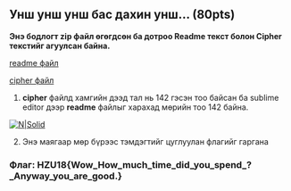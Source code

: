 ## Унш унш унш бас дахин унш... (80pts)

**Энэ бодлогт zip файл өгөгдсөн ба дотроо Readme текст болон Cipher текстийг агуулсан байна.**


[readme файл](https://github.com/DCERT-MNDC/HZ-U18/blob/master/include/readme)

[cipher файл](https://github.com/DCERT-MNDC/HZ-U18/blob/master/include/cipher)

1. **cipher** файлд хамгийн дээд тал нь 142 гэсэн тоо байсан ба sublime editor дээр **readme** файлыг харахад мөрийн тоо 142 байна.

[![N|Solid](https://github.com/DCERT-MNDC/HZ-U18/blob/master/include/6.PNG)](https://github.com/DCERT-MNDC/HZ-U18/blob/master/include/6.PNG)

2. Энэ маягаар мөр бүрээс тэмдэгтийг цуглуулан флагийг гаргана


### Флаг: HZU18{Wow_How_much_time_did_you_spend_?_Anyway_you_are_good.}
